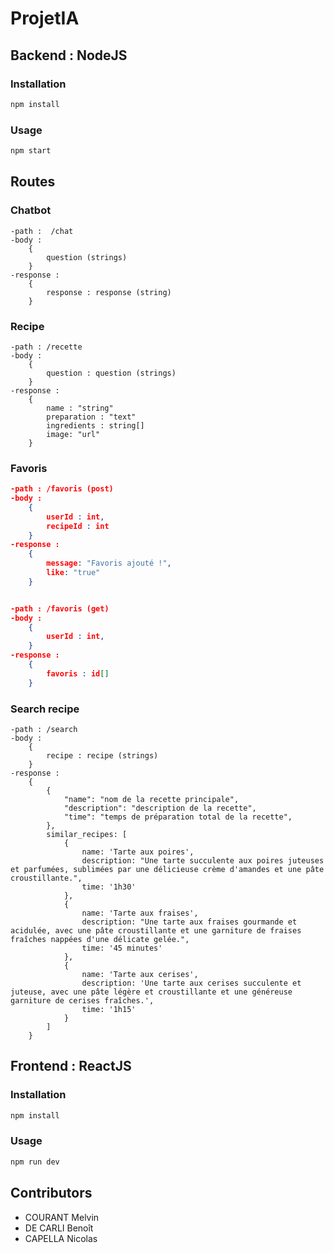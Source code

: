 # ProjetIA

## Backend : NodeJS

### Installation

```bash
npm install
```

### Usage

```bash
npm start
```

## Routes

### Chatbot
```
-path :  /chat
-body : 
    { 
        question (strings)
    }
-response : 
    { 
        response : response (string)
    }
```

### Recipe
```
-path : /recette
-body : 
    {
        question : question (strings)
    }
-response : 
    {
        name : "string"
        preparation : "text"
        ingredients : string[]
        image: "url"
    }   
```

### Favoris
```JSON
-path : /favoris (post)
-body : 
    {
        userId : int,
        recipeId : int
    }
-response : 
    {
        message: "Favoris ajouté !",
        like: "true"
    }   


-path : /favoris (get)
-body : 
    {
        userId : int,
    }
-response : 
    {
        favoris : id[]
    }   
```





### Search recipe
```
-path : /search
-body : 
    {
        recipe : recipe (strings)
    }
-response : 
    {
        {
            "name": "nom de la recette principale",
            "description": "description de la recette",
            "time": "temps de préparation total de la recette",
        },
        similar_recipes: [
            {
                name: 'Tarte aux poires',
                description: "Une tarte succulente aux poires juteuses et parfumées, sublimées par une délicieuse crème d'amandes et une pâte croustillante.",
                time: '1h30'
            },
            {
                name: 'Tarte aux fraises',
                description: "Une tarte aux fraises gourmande et acidulée, avec une pâte croustillante et une garniture de fraises fraîches nappées d'une délicate gelée.",
                time: '45 minutes'
            },
            {
                name: 'Tarte aux cerises',
                description: 'Une tarte aux cerises succulente et juteuse, avec une pâte légère et croustillante et une généreuse garniture de cerises fraîches.',
                time: '1h15'
            }
        ]
    }
````

## Frontend : ReactJS

### Installation

```bash
npm install
```

### Usage

```bash
npm run dev
```

## Contributors
- COURANT Melvin
- DE CARLI Benoît
- CAPELLA Nicolas